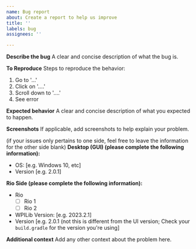 ```yaml
---
name: Bug report
about: Create a report to help us improve
title: ''
labels: bug
assignees: ''

---
```


**Describe the bug**
A clear and concise description of what the bug is.

**To Reproduce**
Steps to reproduce the behavior:
1. Go to '...'
2. Click on '....'
3. Scroll down to '....'
4. See error

**Expected behavior**
A clear and concise description of what you expected to happen.

**Screenshots**
If applicable, add screenshots to help explain your problem.

(if your issues only pertains to one side, feel free to leave the information for the other side blank)
**Desktop (GUI) (please complete the following information):**
 - OS: [e.g. Windows 10, etc]
 - Version [e.g. 2.0.1]

**Rio Side (please complete the following information):**
 - Rio
   - [ ] Rio 1
   - [ ] Rio 2
 - WPILib Version: [e.g. 2023.2.1]
 - Version [e.g. 2.0.1 (not this is different from the UI version; Check your `build.gradle` for the version you're using]

**Additional context**
Add any other context about the problem here.
